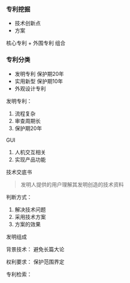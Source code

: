 ### 专利挖掘

* 技术创新点
* 方案



核心专利 + 外围专利 组合



### 专利分类

* 发明专利 保护期20年
* 实用新型 保护期10年
* 外观设计专利



发明专利：

1. 流程复杂
2. 审查周期长
3. 保护期20年



GUI

1. 人机交互相关
2. 实现产品功能



技术交底书

> 发明人提供的用户理解其发明创造的技术资料



判断方式：

1. 解决技术问题
2. 采用技术方案
3. 方案的效果



发明组成



背景技术： 避免长篇大论

权利要求： 保护范围界定

专利检索：